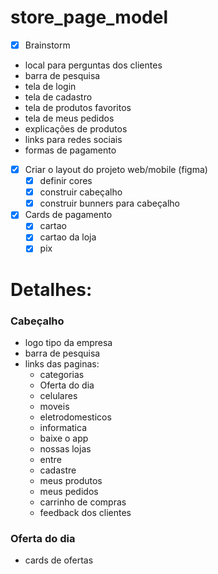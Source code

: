 # store_page_model

* [X] Brainstorm

* local para perguntas dos clientes
* barra de pesquisa
* tela de login
* tela de cadastro
* tela de produtos favoritos
* tela de meus pedidos
* explicações de produtos
* links para redes sociais
* formas de pagamento

* [X] Criar o layout do projeto web/mobile (figma)
  * [X] definir cores
  * [X] construir cabeçalho
  * [X] construir bunners para cabeçalho
* [X] Cards de pagamento
  * [X] cartao
  * [X] cartao da loja
  * [X] pix

# Detalhes:

### Cabeçalho

* logo tipo da empresa
* barra de pesquisa
* links das paginas:
  * categorias
  * Oferta do dia
  * celulares
  * moveis
  * eletrodomesticos
  * informatica
  * baixe o app
  * nossas lojas
  * entre
  * cadastre
  * meus produtos
  * meus pedidos
  * carrinho de compras
  * feedback dos clientes

### Oferta do dia

* cards de ofertas
